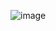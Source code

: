 ![image](https://github.com/anhkhoadev/Android_Music/assets/142555542/f3a4c89f-42f8-40ae-836c-0be818e4da67)
